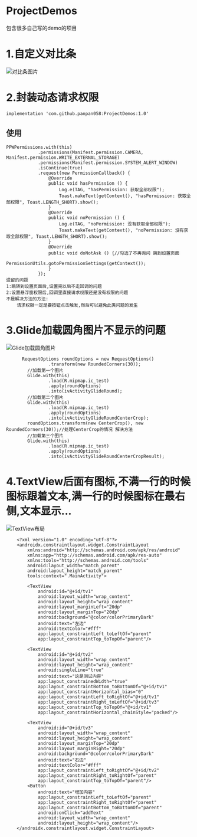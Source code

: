 # ProjectDemos
包含很多自己写的demo的项目
#  1.自定义对比条
![对比条图片](https://github.com/panpan058/ProjectDemos/raw/master/app/src/main/assets/comparedView.gif)
#  2.封装动态请求权限
    implementation 'com.github.panpan058:ProjectDemos:1.0'
##  使用
    PPWPermissions.with(this)   
                .permissions(Manifest.permission.CAMERA, Manifest.permission.WRITE_EXTERNAL_STORAGE)    
                .permissions(Manifest.permission.SYSTEM_ALERT_WINDOW)   
                .isContinue(true)        
                .request(new PermissionCallback() { 
                    @Override   
                    public void hasPermission () {  
                        Log.e(TAG, "hasPermission: 获取全部权限");        
                        Toast.makeText(getContext(), "hasPermission: 获取全部权限", Toast.LENGTH_SHORT).show();   
                    }   
                    @Override       
                    public void noPermission () {       
                        Log.e(TAG, "noPermission: 没有获取全部权限");       
                        Toast.makeText(getContext(), "noPermission: 没有获取全部权限", Toast.LENGTH_SHORT).show();          
                    }   
                    @Override       
                    public void doNotAsk () {//勾选了不再询问 跳到设置页面       
                        PermissionUtils.gotoPermissionSettings(getContext());       
                    }       
                }); 
    遗留的问题
    1:跳转到设置页面后,设置完以后不走回调的问题        
    2:设置悬浮窗权限后,回调里直接请求权限还是没有权限的问题   
    不是解决方法的方法:
        请求权限一定是要按钮点击触发,然后可以避免此类问题的发生    
#  3.Glide加载圆角图片不显示的问题
![Glide加载圆角图片](https://github.com/panpan058/ProjectDemos/raw/master/app/src/main/assets/glideRound.png)     
            
          RequestOptions roundOptions = new RequestOptions()    
                    .transform(new RoundedCorners(30));     
            //加载第一个图片       
            Glide.with(this)        
                    .load(R.mipmap.ic_test)     
                    .apply(roundOptions)        
                    .into(ivActivityGlideRound);        
            //加载第二个图片       
            Glide.with(this)        
                    .load(R.mipmap.ic_test)         
                    .apply(roundOptions)            
                    .into(ivActivityGlideRoundCenterCrop);          
            roundOptions.transform(new CenterCrop(), new RoundedCorners(30));//处理CenterCrop的情况 解决方法     
            //加载第三个图片       
            Glide.with(this)        
                    .load(R.mipmap.ic_test)     
                    .apply(roundOptions)        
                    .into(ivActivityGlideRoundCenterCropResult);  
              
#   4.TextView后面有图标,不满一行的时候图标跟着文本,满一行的时候图标在最右侧,文本显示...  
![TextView布局](https://img-blog.csdnimg.cn/20190625111136520.gif)    
 
        <?xml version="1.0" encoding="utf-8"?>
        <androidx.constraintlayout.widget.ConstraintLayout
            xmlns:android="http://schemas.android.com/apk/res/android"
            xmlns:app="http://schemas.android.com/apk/res-auto"
            xmlns:tools="http://schemas.android.com/tools"
            android:layout_width="match_parent"
            android:layout_height="match_parent"
            tools:context=".MainActivity">
        
            <TextView
                android:id="@+id/tv1"
                android:layout_width="wrap_content"
                android:layout_height="wrap_content"
                android:layout_marginLeft="20dp"
                android:layout_marginTop="20dp"
                android:background="@color/colorPrimaryDark"
                android:text="左边"
                android:textColor="#fff"
                app:layout_constraintLeft_toLeftOf="parent"
                app:layout_constraintTop_toTopOf="parent"/>
        
            <TextView
                android:id="@+id/tv2"
                android:layout_width="wrap_content"
                android:layout_height="wrap_content"
                android:singleLine="true"
                android:text="这是测试内容"
                app:layout_constrainedWidth="true"
                app:layout_constraintBottom_toBottomOf="@+id/tv1"
                app:layout_constraintHorizontal_bias="0"
                app:layout_constraintLeft_toRightOf="@+id/tv1"
                app:layout_constraintRight_toLeftOf="@+id/tv3"
                app:layout_constraintTop_toTopOf="@+id/tv1"
                app:layout_constraintHorizontal_chainStyle="packed"/>
        
            <TextView
                android:id="@+id/tv3"
                android:layout_width="wrap_content"
                android:layout_height="wrap_content"
                android:layout_marginTop="20dp"
                android:layout_marginRight="20dp"
                android:background="@color/colorPrimaryDark"
                android:text="右边"
                android:textColor="#fff"
                app:layout_constraintLeft_toRightOf="@+id/tv2"
                app:layout_constraintRight_toRightOf="parent"
                app:layout_constraintTop_toTopOf="parent"/>
            <Button
                android:text="增加内容"
                app:layout_constraintLeft_toLeftOf="parent"
                app:layout_constraintRight_toRightOf="parent"
                app:layout_constraintBottom_toBottomOf="parent"
                android:onClick="addText"
                android:layout_width="wrap_content"
                android:layout_height="wrap_content"/>
        </androidx.constraintlayout.widget.ConstraintLayout>  